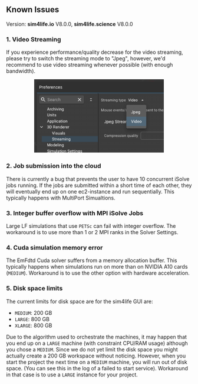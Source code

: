 ## Known Issues

Version: **sim4life.io** V8.0.0, **sim4life.science** V8.0.0

### 1. Video Streaming

If you experience performance/quality decrease for the video streaming, please try to switch the streaming mode to "Jpeg", however, we'd recommend to use video streaming whenever possible (with enough bandwidth).

<p align="center">
  <img width="70%" src="assets/videostream.png">
</p>

### 2. Job submission into the cloud

There is currently a bug that prevents the user to have 10 concurrent iSolve jobs running. If the jobs are submitted within a short time of each other, they will eventually end up on one ec2-instance and run sequentially. This typically happens with MultiPort Simualtions.

### 3. Integer buffer overflow with MPI iSolve Jobs

Large LF simulations that use `PETSc` can fail with integer overflow. The workaround is to use more than 1 or 2 MPI ranks in the Solver Settings.

### 4. Cuda simulation memory error

The EmFdtd Cuda solver suffers from a memory allocation buffer. This typically happens when simulations run on more than on NVIDIA A10 cards (`MEDIUM`). Workaround is to use the other option with hardware acceleration.

### 5. Disk space limits

The current limits for disk space are for the sim4life GUI are:

- `MEDIUM`: 200 GB
- `LARGE`: 800 GB
- `XLARGE`: 800 GB

Due to the algorithm used to orchestrate the machines, it may happen that you end up on a `LARGE` machine (with constraint CPU/RAM usage) although you chose a `MEDIUM`. Since we do not yet limit the disk space you might actually create a 200 GB workspace without noticing. However, when you start the project the next time on a `MEDIUM` machine, you will run out of disk space. (You can see this in the log of a failed to start service). Workaround in that case is to use a `LARGE` instance for your project.